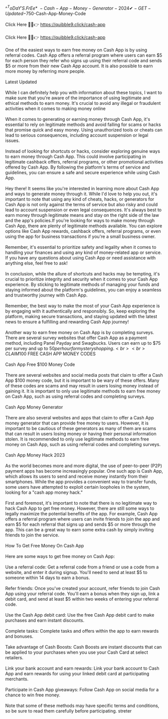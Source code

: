^$^ToDaY'S.FrEe*~-Cash-App-Money-Generator-2024✔-GET-Updated-$750-Cash-App-Money-Code
<br>
<br>Click Here 🔴✅👉 https://quibble9.click/cash-app
<br>
<br>Click Here 🔴✅👉 https://quibble9.click/cash-app
<br>
<br>One of the easiest ways to earn free money on Cash App is by using referral codes. Cash App offers a referral program where users can earn $5 for each person they refer who signs up using their referral code and sends $5 or more from their new Cash App account. It is also possible to earn more money by referring more people.
<br>
<br>Latest Updated
<br>
<br>While I can definitely help you with information about these topics, I want to make sure that you're aware of the importance of using legitimate and ethical methods to earn money. It's crucial to avoid any illegal or fraudulent activities when it comes to making money online
<br>
<br>When it comes to generating or earning money through Cash App, it's essential to rely on legitimate methods and avoid falling for scams or hacks that promise quick and easy money. Using unauthorized tools or cheats can lead to serious consequences, including account suspension or legal issues.
<br>
<br>Instead of looking for shortcuts or hacks, consider exploring genuine ways to earn money through Cash App. This could involve participating in legitimate cashback offers, referral programs, or other promotional activities offered by Cash App. By following the platform's terms of service and guidelines, you can ensure a safe and secure experience while using Cash App.
<br>
<br>Hey there! It seems like you're interested in learning more about Cash App and ways to generate money through it. While I'd love to help you out, it's important to note that using any kind of cheats, hacks, or generators for Cash App is not only against the terms of service but also risky and could lead to account suspension or even legal consequences. It's always best to earn money through legitimate means and stay on the right side of the law and the app's policies.If you're looking for ways to make money through Cash App, there are plenty of legitimate methods available. You can explore options like Cash App rewards, cashback offers, referral programs, or even using the app for business transactions if you're a small business owner.
<br>
<br>Remember, it's essential to prioritize safety and legality when it comes to handling your finances and using any kind of money-related app or service. If you have any questions about using Cash App or need assistance with anything else, feel free to ask!
<br>
<br>In conclusion, while the allure of shortcuts and hacks may be tempting, it's crucial to prioritize integrity and security when it comes to your Cash App experience. By sticking to legitimate methods of managing your funds and staying informed about the platform's guidelines, you can enjoy a seamless and trustworthy journey with Cash App.
<br>
<br>Remember, the best way to make the most of your Cash App experience is by engaging with it authentically and responsibly. So, keep exploring the platform, making secure transactions, and staying updated with the latest news to ensure a fulfilling and rewarding Cash App journey!
<br>
<br>Another way to earn free money on Cash App is by completing surveys. There are several survey websites that offer Cash App as a payment method, including Panel Payday and Swagbucks. Users can earn up to $75 per survey and up to $50 per hour for mystery shopping.
<br>
<br>CLAIM 100$ FREE CASH APP MONEY CODES
<br>
<br>Cash App Free $100 Money Code
<br>
<br>There are several websites and social media posts that claim to offer a Cash App $100 money code, but it is important to be wary of these offers. Many of these codes are scams and may result in users losing money instead of gaining it. It is important to only use legitimate methods to earn free money on Cash App, such as using referral codes and completing surveys.
<br>
<br>Cash App Money Generator
<br>
<br>There are also several websites and apps that claim to offer a Cash App money generator that can provide free money to users. However, it is important to be cautious of these generators as many of them are scams that can result in users losing money or having their personal information stolen. It is recommended to only use legitimate methods to earn free money on Cash App, such as using referral codes and completing surveys.
<br>
<br>Cash App Money Hack 2023
<br>
<br>As the world becomes more and more digital, the use of peer-to-peer (P2P) payment apps has become increasingly popular. One such app is Cash App, which allows its users to send and receive money instantly from their smartphones. While the app provides a convenient way to transfer funds, some users have attempted to exploit certain loopholes in the system, looking for a "cash app money hack."
<br>
<br>First and foremost, it's important to note that there is no legitimate way to hack Cash App to get free money. However, there are still some ways to legally maximize the potential benefits of the app. For example, Cash App offers a referral program where users can invite friends to join the app and earn $5 for each referral that signs up and sends $5 or more through the app. This can be a great way to earn some extra cash by simply inviting friends to join the service.
<br>
<br>How To Get Free Money On Cash App
<br>
<br>Here are some ways to get free money on Cash App:
<br>
<br>Use a referral code: Get a referral code from a friend or use a code from a website, and enter it during signup. You'll need to send at least $5 to someone within 14 days to earn a bonus.
<br>
<br>Refer friends: Once you've created your account, refer friends to join Cash App using your referral code. You'll earn a bonus when they sign up, link a debit card, and send at least $5 within two weeks of entering your referral code.
<br>
<br>Use the Cash App debit card: Use the free Cash App debit card to make purchases and earn instant discounts.
<br>
<br>Complete tasks: Complete tasks and offers within the app to earn rewards and bonuses.
<br>
<br>Take advantage of Cash Boosts: Cash Boosts are instant discounts that can be applied to your purchases when you use your Cash Card at select retailers.
<br>
<br>Link your bank account and earn rewards: Link your bank account to Cash App and earn rewards for using your linked debit card at participating merchants.
<br>
<br>Participate in Cash App giveaways: Follow Cash App on social media for a chance to win free money.
<br>
<br>Note that some of these methods may have specific terms and conditions, so be sure to read them carefully before participating. streter
<br>
<br>
<br>